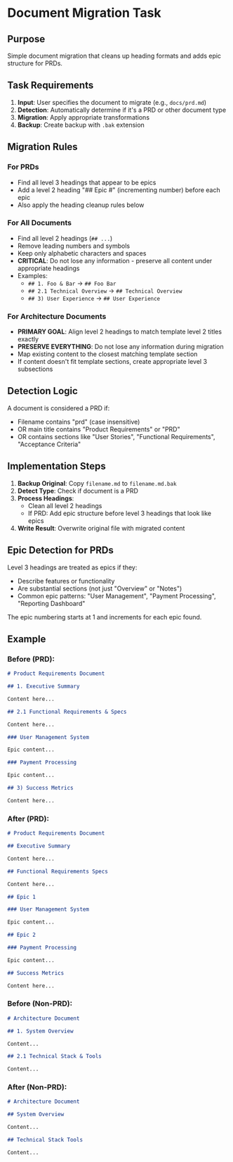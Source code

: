 # Document Migration Task

## Purpose

Simple document migration that cleans up heading formats and adds epic structure for PRDs.

## Task Requirements

1. **Input**: User specifies the document to migrate (e.g., `docs/prd.md`)
2. **Detection**: Automatically determine if it's a PRD or other document type
3. **Migration**: Apply appropriate transformations
4. **Backup**: Create backup with `.bak` extension

## Migration Rules

### For PRDs

- Find all level 3 headings that appear to be epics
- Add a level 2 heading "## Epic #" (incrementing number) before each epic
- Also apply the heading cleanup rules below

### For All Documents

- Find all level 2 headings (`## ...`)
- Remove leading numbers and symbols
- Keep only alphabetic characters and spaces
- **CRITICAL**: Do not lose any information - preserve all content under appropriate headings
- Examples:
  - `## 1. Foo & Bar` → `## Foo Bar`
  - `## 2.1 Technical Overview` → `## Technical Overview`
  - `## 3) User Experience` → `## User Experience`

### For Architecture Documents

- **PRIMARY GOAL**: Align level 2 headings to match template level 2 titles exactly
- **PRESERVE EVERYTHING**: Do not lose any information during migration
- Map existing content to the closest matching template section
- If content doesn't fit template sections, create appropriate level 3 subsections

## Detection Logic

A document is considered a PRD if:

- Filename contains "prd" (case insensitive)
- OR main title contains "Product Requirements" or "PRD"
- OR contains sections like "User Stories", "Functional Requirements", "Acceptance Criteria"

## Implementation Steps

1. **Backup Original**: Copy `filename.md` to `filename.md.bak`
2. **Detect Type**: Check if document is a PRD
3. **Process Headings**:
   - Clean all level 2 headings
   - If PRD: Add epic structure before level 3 headings that look like epics
4. **Write Result**: Overwrite original file with migrated content

## Epic Detection for PRDs

Level 3 headings are treated as epics if they:

- Describe features or functionality
- Are substantial sections (not just "Overview" or "Notes")
- Common epic patterns: "User Management", "Payment Processing", "Reporting Dashboard"

The epic numbering starts at 1 and increments for each epic found.

## Example

### Before (PRD):

```markdown
# Product Requirements Document

## 1. Executive Summary

Content here...

## 2.1 Functional Requirements & Specs

Content here...

### User Management System

Epic content...

### Payment Processing

Epic content...

## 3) Success Metrics

Content here...
```

### After (PRD):

```markdown
# Product Requirements Document

## Executive Summary

Content here...

## Functional Requirements Specs

Content here...

## Epic 1

### User Management System

Epic content...

## Epic 2

### Payment Processing

Epic content...

## Success Metrics

Content here...
```

### Before (Non-PRD):

```markdown
# Architecture Document

## 1. System Overview

Content...

## 2.1 Technical Stack & Tools

Content...
```

### After (Non-PRD):

```markdown
# Architecture Document

## System Overview

Content...

## Technical Stack Tools

Content...
```
